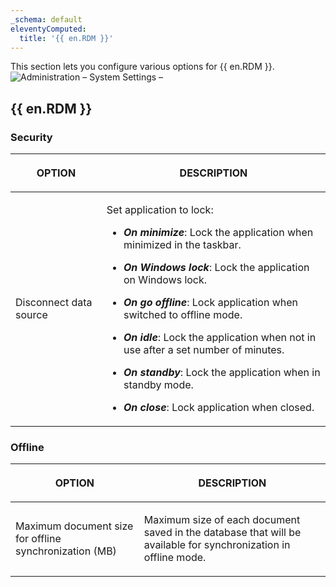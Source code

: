 ```yaml
---
_schema: default
eleventyComputed:
  title: '{{ en.RDM }}'
---
```

This section lets you configure various options for {{ en.RDM }}. ![Administration – System Settings –](https://cdnweb.devolutions.net/docs/docs_en_server_ServerOp2095.png)

## {{ en.RDM }}

### **Security**

<table><thead><tr><th><p><strong>OPTION</strong></p></th><th><p><strong>DESCRIPTION</strong></p></th></tr></thead><tbody><tr><td><p>Disconnect data source</p></td><td><p>Set application to lock:</p><ul><li><p><em><strong>On minimize</strong></em>: Lock the application when minimized in the taskbar.</p></li><li><p><em><strong>On Windows lock</strong></em>: Lock the application on Windows lock.</p></li><li><p><em><strong>On go offline</strong></em>: Lock application when switched to offline mode.</p></li><li><p><em><strong>On idle</strong></em>: Lock the application when not in use after a set number of minutes.</p></li><li><p><em><strong>On standby</strong></em>: Lock the application when in standby mode.</p></li><li><p><em><strong>On close</strong></em>: Lock application when closed.</p></li></ul></td></tr></tbody></table>

### **Offline**

<table><thead><tr><th><p><strong>OPTION</strong></p></th><th><p><strong>DESCRIPTION</strong></p></th></tr></thead><tbody><tr><td><p>Maximum document size for offline synchronization (MB)</p></td><td><p>Maximum size of each document saved in the database that will be available for synchronization in offline mode.</p></td></tr></tbody></table>